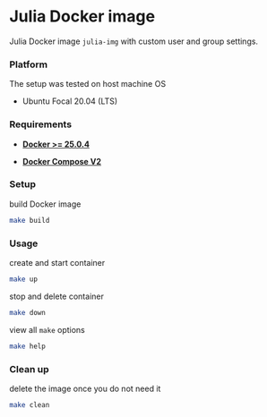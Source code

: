 # Julia Docker image

Julia Docker image `julia-img` with custom user and group settings.



### Platform

The setup was tested on host machine OS

* Ubuntu Focal 20.04 (LTS)


### Requirements

* **[Docker >= 25.0.4](https://docs.docker.com/engine/install/ubuntu/)**

* **[Docker Compose V2](https://docs.docker.com/compose/install/linux/#install-using-the-repository)**


### Setup

build Docker image
```bash
make build
```


### Usage

create and start container
```bash
make up
```

stop and delete container
```bash
make down
```

view all `make` options
```bash
make help
```


### Clean up

delete the image once you do not need it
```bash
make clean
```

